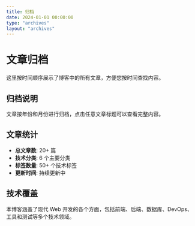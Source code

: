 ```yaml
---
title: 归档
date: 2024-01-01 00:00:00
type: "archives"
layout: "archives"
---
```


# 文章归档

这里按时间顺序展示了博客中的所有文章，方便您按时间查找内容。

## 归档说明

文章按年份和月份进行归档，点击任意文章标题可以查看完整内容。

## 文章统计

- **总文章数**: 20+ 篇
- **技术分类**: 6 个主要分类
- **标签数量**: 50+ 个技术标签
- **更新时间**: 持续更新中

## 技术覆盖

本博客涵盖了现代 Web 开发的各个方面，包括前端、后端、数据库、DevOps、工具和测试等多个技术领域。
